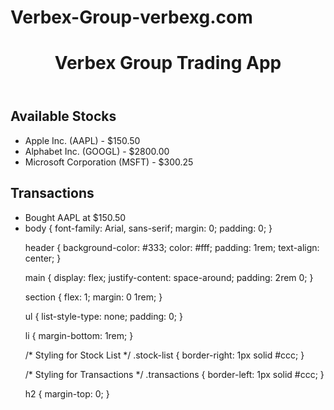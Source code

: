 # Verbex-Group-verbexg.com
<!DOCTYPE html>
<html lang="en">
<head>
    <meta charset="UTF-8">
    <meta name="viewport" content="width=device-width, initial-scale=1.0">
    <title>Verbex Group Trading App</title>
    <link rel="stylesheet" href="styles.css">
</head>
<body>
    <header>
        <h1>Verbex Group Trading App</h1>
    </header>
    <main>
        <section class="stock-list">
            <h2>Available Stocks</h2>
            <ul>
                <li>Apple Inc. (AAPL) - $150.50</li>
                <li>Alphabet Inc. (GOOGL) - $2800.00</li>
                <li>Microsoft Corporation (MSFT) - $300.25</li>
            </ul>
        </section>
        <section class="transactions">
            <h2>Transactions</h2>
            <ul>
                <li>Bought AAPL at $150.50</li>
                <li>
body {
    font-family: Arial, sans-serif;
    margin: 0;
    padding: 0;
}

header {
    background-color: #333;
    color: #fff;
    padding: 1rem;
    text-align: center;
}

main {
    display: flex;
    justify-content: space-around;
    padding: 2rem 0;
}

section {
    flex: 1;
    margin: 0 1rem;
}

ul {
    list-style-type: none;
    padding: 0;
}

li {
    margin-bottom: 1rem;
}

/* Styling for Stock List */
.stock-list {
    border-right: 1px solid #ccc;
}

/* Styling for Transactions */
.transactions {
    border-left: 1px solid #ccc;
}

h2 {
    margin-top: 0;
}
